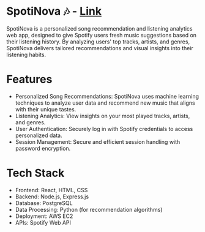 # SpotiNova 🎶 - [Link](http://16.171.9.42:5173/)
SpotiNova is a personalized song recommendation and listening analytics web app, designed to give Spotify users fresh music suggestions based on their listening history. By analyzing users' top tracks, artists, and genres, SpotiNova delivers tailored recommendations and visual insights into their listening habits.
# Features
- Personalized Song Recommendations: SpotiNova uses machine learning techniques to analyze user data and recommend new music that aligns with their unique tastes.
- Listening Analytics: View insights on your most played tracks, artists, and genres.
- User Authentication: Securely log in with Spotify credentials to access personalized data.
- Session Management: Secure and efficient session handling with password encryption.
# Tech Stack
- Frontend: React, HTML, CSS
- Backend: Node.js, Express.js
- Database: PostgreSQL
- Data Processing: Python (for recommendation algorithms)
- Deployment: AWS EC2
- APIs: Spotify Web API
